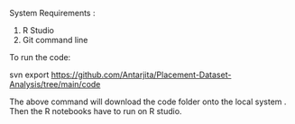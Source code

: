 System Requirements :
1. R Studio
2. Git command line

To run the code:

svn export https://github.com/Antarjita/Placement-Dataset-Analysis/tree/main/code 

The above command will download the code folder onto the local system .
Then the R notebooks have to run on R studio.


